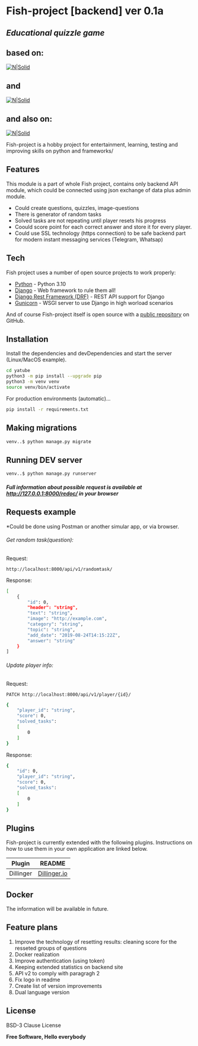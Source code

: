 # Fish-project [backend] ver 0.1a
## _Educational quizzle game_
## based on:
[![N|Solid](https://static.djangoproject.com/img/logos/django-logo-negative.svg)](https://www.djangoproject.com/)
## and
[![N|Solid](https://www.django-rest-framework.org/img/logo.png)](https://www.django-rest-framework.org/)
## and also on:
[![N|Solid](https://cdn.icon-icons.com/icons2/2699/PNG/512/gunicorn_logo_icon_170045.png)](https://gunicorn.org/)

Fish-project is a hobby project for entertainment, learning, testing and improving skills on python and frameworks/


## Features
This module is a part of whole Fish project, contains only backend API module, which could be connected using json exchange of data plus admin module.

- Could create questions, quizzles, image-questions
- There is generator of random tasks
- Solved tasks are not repeating until player resets his progress
- Coould score point for each correct answer and store it for every player.
- Could use SSL technology (https connection) to be safe backend part for modern instant messaging services (Telegram, Whatsap)

## Tech

Fish project uses a number of open source projects to work properly:

- [Python] - Python 3.10
- [Django] - Web framework to rule them all!
- [Django Rest Framework (DRF)] - REST API support for Django
- [Gunicorn] - WSGI server to use Django in high worload scenarios


And of course Fish-project itself is open source with a [public repository][Rexant-b2k]
 on GitHub.

## Installation


Install the dependencies and devDependencies and start the server (Linux/MacOS example).

```sh
cd yatube
python3 -m pip install --upgrade pip
python3 -m venv venv
source venv/bin/activate
```

For production environments (automatic)...

```sh
pip install -r requirements.txt
```


## Making migrations
```sh
venv..$ python manage.py migrate
```

## Running DEV server
```sh
venv..$ python manage.py runserver
```

##### Full information about possible request is available at **http://127.0.0.1:8000/redoc/ in your browser**

## Requests example
*Could be done using Postman or another simular app, or via browser.
###### Get random task(question):
Request:
```
http://localhost:8000/api/v1/randomtask/
```
Response:
```sh
[
    {
        "id": 0,
        "header": "string",
        "text": "string",
        "image": "http://example.com",
        "category": "string",
        "topic": "string",
        "add_date": "2019-08-24T14:15:22Z",
        "answer": "string"
    }
]
```
###### Update player info:
Request:
```
PATCH http://localhost:8000/api/v1/player/{id}/
```
```sh
{
    "player_id": "string",
    "score": 0,
    "solved_tasks": 
    [
        0
    ]
}
```

Response:
```sh
{
    "id": 0,
    "player_id": "string",
    "score": 0,
    "solved_tasks": 
    [
        0
    ]
}
```


## Plugins

Fish-project is currently extended with the following plugins.
Instructions on how to use them in your own application are linked below.

| Plugin    | README         |
| ----------| -------------- |
| Dillinger | [Dillinger.io] |

## Docker

The information will be available in future.

## Feature plans
1. Improve the technology of resetting results: cleaning score for the resseted groups of questions
2. Docker realization
3. Improve authentication (using token)
4. Keeping extended statistics on backend site
5. API v2 to comply with paragragh 2
6. Fix logo in readme
7. Create list of version improvements
8. Dual language version

## License

BSD-3 Clause License

**Free Software, Hello everybody**

[//]: # (These are reference links used in the body of this note and get stripped out when the markdown processor does its job. There is no need to format nicely because it shouldn't be seen. Thanks SO - http://stackoverflow.com/questions/4823468/store-comments-in-markdown-syntax)

   [Rexant-b2k]: <https://github.com/Rexant-b2k>
   [git-repo-url]: <https://github.com/Rexant-b2k/Fish-project>
   [Django]: <https://www.djangoproject.com>
   [Python]: <https://www.python.org/>
   [Django Rest Framework (DRF)]: <https://www.django-rest-framework.org/>
   [Dillinger.io]: <https://dillinger.io/>
   [Gunicorn]: <https://gunicorn.org/>